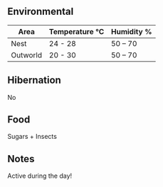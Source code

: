 ## Environmental 

| Area      | Temperature °C | Humidity % |
| ----------| ------- | --- |
| Nest  | 24 - 28 | 50 – 70 |
| Outworld  | 20 - 30 | 50 – 70 |

## Hibernation

No

## Food

Sugars + Insects


## Notes

Active during the day!